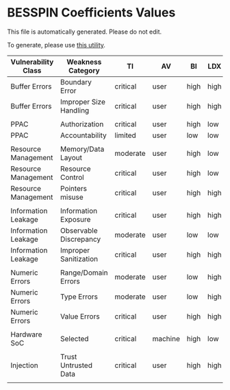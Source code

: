 # BESSPIN Coefficients Values
This file is automatically generated. Please do not edit.

To generate, please use [this utility](../build/besspinCoeffsList.py).

| Vulnerability Class | Weakness Category | TI | AV | BI | LDX |
|-|-|-|-|-|-|
|Buffer Errors|Boundary Error|critical|user|high|high|
|Buffer Errors|Improper Size Handling|critical|user|high|high|
|||||||
|PPAC|Authorization|critical|user|high|low|
|PPAC|Accountability|limited|user|low|low|
|||||||
|Resource Management|Memory/Data Layout|moderate|user|high|low|
|Resource Management|Resource Control|critical|user|high|low|
|Resource Management|Pointers misuse|critical|user|high|high|
|||||||
|Information Leakage|Information Exposure|critical|user|high|high|
|Information Leakage|Observable Discrepancy|moderate|user|low|low|
|Information Leakage|Improper Sanitization|critical|user|high|high|
|||||||
|Numeric Errors|Range/Domain Errors|moderate|user|low|high|
|Numeric Errors|Type Errors|moderate|user|low|high|
|Numeric Errors|Value Errors|critical|user|high|high|
|||||||
|Hardware SoC|Selected|critical|machine|high|low|
|||||||
|Injection|Trust Untrusted Data|critical|user|high|high|
|||||||

